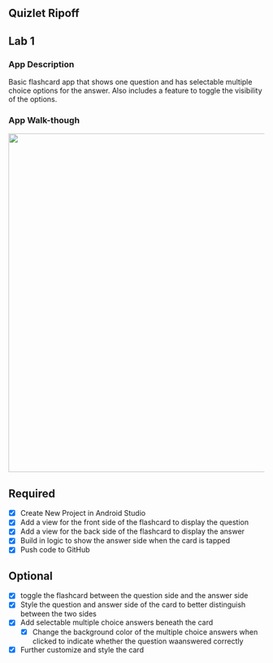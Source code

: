 ## Quizlet Ripoff
## Lab 1

### App Description
Basic flashcard app that shows one question and has selectable multiple choice options for the answer. Also includes a feature to toggle the visibility of the options.

### App Walk-though
<img src="https://imgur.com/a/4VAY7rK" width=666><br>

## Required
- [x] Create New Project in Android Studio
- [x] Add a view for the front side of the flashcard to display the question
- [x] Add a view for the back side of the flashcard to display the answer
- [x] Build in logic to show the answer side when the card is tapped
- [x] Push code to GitHub
## Optional
- [x] toggle the flashcard between the question side and the answer side
- [x] Style the question and answer side of the card to better distinguish between the two sides
- [x] Add selectable multiple choice answers beneath the card
   - [x] Change the background color of the multiple choice answers when clicked to indicate whether the question waanswered correctly
- [x] Further customize and style the card
